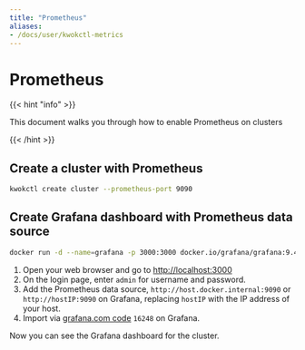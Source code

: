 ```yaml
---
title: "Prometheus"
aliases:
- /docs/user/kwokctl-metrics
---
```


# Prometheus

{{< hint "info" >}}

This document walks you through how to enable Prometheus on clusters

{{< /hint >}}

## Create a cluster with Prometheus

``` bash
kwokctl create cluster --prometheus-port 9090
```

## Create Grafana dashboard with Prometheus data source

``` bash
docker run -d --name=grafana -p 3000:3000 docker.io/grafana/grafana:9.4.7
```

1. Open your web browser and go to [http://localhost:3000]
2. On the login page, enter `admin` for username and password.
3. Add the Prometheus data source, `http://host.docker.internal:9090` or `http://hostIP:9090` on Grafana, replacing `hostIP` with the IP address of your host.
4. Import via [grafana.com code] `16248` on Grafana.

Now you can see the Grafana dashboard for the cluster.

[grafana.com code]: https://grafana.com/grafana/dashboards/16248
[http://localhost:3000]: http://localhost:3000
